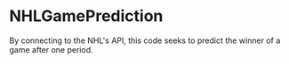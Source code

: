 # NHLGamePrediction
By connecting to the NHL's API, this code seeks to predict the winner of a game after one period.
